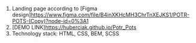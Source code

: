 1. Landing page according to [Figma design]https://www.figma.com/file/B4inXKHcMH3ChrTnXEJKS1/POTR-POTS-(Copy)?node-id=0%3A1
2. [DEMO LINK]https://huberciak.github.io/Potr_Pots
3. Technology stack: HTML, CSS, BEM, SCSS
